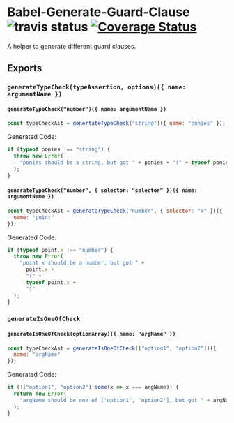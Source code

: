 # Babel-Generate-Guard-Clause ![travis status](https://travis-ci.org/DanielMSchmidt/babel-generate-guard-clauses.svg?branch=master) [![Coverage Status](https://coveralls.io/repos/github/DanielMSchmidt/babel-generate-guard-clauses/badge.svg?branch=master)](https://coveralls.io/github/DanielMSchmidt/babel-generate-guard-clauses?branch=master)

A helper to generate different guard clauses.

## Exports

### `generateTypeCheck(typeAssertion, options)({ name: argumentName })`

#### `generateTypeCheck("number")({ name: argumentName })`

```js
const typeCheckAst = genertateTypeCheck("string")({ name: "ponies" });
```

Generated Code:

```js
if (typeof ponies !== "string") {
  throw new Error(
    "ponies should be a string, but got " + ponies + "(" + typeof ponies + ")"
  );
}
```

#### `generateTypeCheck("number", { selector: "selector" })({ name: argumentName })`

```js
const typeCheckAst = generateTypeCheck("number", { selector: "x" })({
  name: "point"
});
```

Generated Code:

```js
if (typeof point.x !== "number") {
  throw new Error(
    "point.x should be a number, but got " +
      point.x +
      "(" +
      typeof point.x +
      ")"
  );
}
```

### `generateIsOneOfCheck`

#### `generateIsOneOfCheck(optionArray)({ name: "argName" })`

```js
const typeCheckAst = generateIsOneOfCheck(["option1", "option2"])({
  name: "argName"
});
```

Generated Code:

```js
if (!["option1", "option2"].some(x => x === argName)) {
  return new Error(
    "argName should be one of ['option1', 'option2'], but got " + argName
  );
}
```
